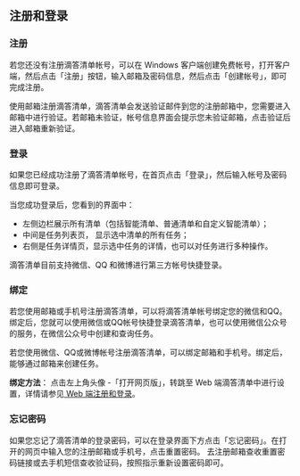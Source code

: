 ## 注册和登录

### 注册
若您还没有注册滴答清单帐号，可以在 Windows 客户端创建免费帐号，打开客户端，然后点击「注册」按钮，输入邮箱及密码信息，然后点击「创建帐号」，即可完成注册。
  
使用邮箱注册滴答清单，滴答清单会发送验证邮件到您的注册邮箱中，您需要进入邮箱中进行验证。若邮箱未验证，帐号信息界面会提示您未验证邮箱，点击验证后进入邮箱重新验证。

### 登录

如果您已经成功注册了滴答清单帐号，在首页点击「登录」，然后输入帐号及密码信息即可登录。

当您成功登录后，您看到的界面中：

* 左侧边栏展示所有清单（包括智能清单、普通清单和自定义智能清单）；
* 中间是任务列表页， 显示选中清单的所有任务；
* 右侧是任务详情页，显示选中任务的详情，也可以对任务进行多种操作。

滴答清单目前支持微信、QQ 和微博进行第三方帐号快捷登录。

### 绑定

若您使用邮箱或手机号注册滴答清单，可以将滴答清单帐号绑定您的微信和QQ。绑定后，您就可以使用微信或QQ帐号快捷登录滴答清单，也可以使用微信公众号的服务，在微信公众号中创建和查询任务。 

若您使用微信、QQ或微博帐号注册滴答清单，可以绑定邮箱和手机号。绑定后，能够通过邮箱来创建任务。

**绑定方法**：
点击左上角头像 -「打开网页版」，转跳至 Web 端滴答清单中进行设置，详情请参见[ Web 端注册和登录](../../web/account&safe/login.md)。


### 忘记密码

如果您忘记了滴答清单的登录密码，可以在登录界面下方点击「忘记密码」。在打开的网页中输入您的注册邮箱或手机号，点击重置密码。 去注册邮箱查收重置密码链接或去手机短信查收验证码，按照指示重新设置密码即可。


